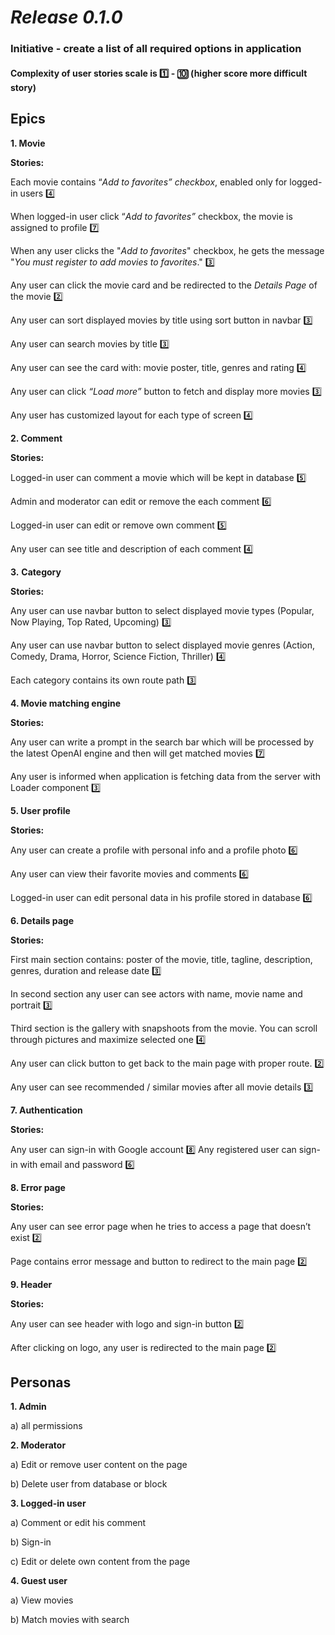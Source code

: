 # **_Release 0.1.0_**

### **Initiative -** create a list of all required options in application

#### **Complexity** of user stories scale is :one: - :keycap_ten: (higher score more difficult story)

## **Epics**

**1. Movie**

**Stories:**

Each movie contains “_Add to favorites” checkbox_, enabled only for logged-in users :four:

When logged-in user click “_Add to favorites”_ checkbox, the movie is assigned to profile :seven:

When any user clicks the "_Add to favorites_" checkbox, he gets the message "_You must register to add movies to favorites_." :three:

Any user can click the movie card and be redirected to the _Details Page_ of  the movie :two:

Any user can sort displayed movies by title using sort button in navbar :three:

Any user can search movies by title :three:

Any user can see the card with: movie poster, title, genres and rating :four:

Any user can click _“Load more”_ button to fetch and display more movies :three:

Any user has customized layout for each type of screen :four: 

**2. Comment**

**Stories:**

Logged-in user can comment a movie which will be kept in database :five:

Admin and moderator can edit or remove the each comment :six:

Logged-in user can edit or remove own comment :five:

Any user can see title and description of each comment :four:

**3.** **Category**

**Stories:**

Any user can use navbar button to select displayed movie types (Popular, Now Playing, Top Rated, Upcoming) :three:

Any user can use navbar button to select displayed movie genres (Action, Comedy, Drama, Horror, Science Fiction, Thriller) :four:

Each category contains its own route path :three:

**4. Movie matching engine**

**Stories:**

Any user can write a prompt in the search bar which will be processed by the latest OpenAI engine and then will get matched movies :seven:

Any user is informed when application is fetching data from the server with Loader component :three:

**5. User profile**

**Stories:**

Any user can create a profile with personal info and a profile photo :six:

Any user can view their favorite movies and comments :six:

Logged-in user can edit personal data in his profile stored in database :six:

**6. Details page**

**Stories:**

First main section contains: poster of the movie, title, tagline, description, genres, duration and release date :three:

In second section any user can see actors with name, movie name and portrait :three:

Third section is the gallery with snapshoots from the movie. You can scroll through pictures and maximize selected one :four:

Any user can click button to get back to the main page with proper route. :two:  

Any user can see recommended / similar movies after all movie details :three:

**7. Authentication**

**Stories:**

Any user can sign-in with Google account :eight:
Any registered user can sign-in with email and password :six:

**8. Error page**

**Stories:**

Any user can see error page when he tries to access a page that doesn’t exist :two:

Page contains error message and button to redirect to the main page :two:

**9. Header**

**Stories:**

Any user can see header with logo and sign-in button :two:

After clicking on logo, any user is redirected to the main page :two:

## **Personas**

**1. Admin**

a) all permissions

**2. Moderator**

a) Edit or remove user content on the page

b) Delete user from database or block

**3. Logged-in user**

a) Comment or edit his comment

b) Sign-in

c) Edit or delete own content from the page

**4. Guest user**

a) View movies

b) Match movies with search 
